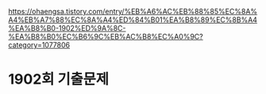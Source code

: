 https://ohaengsa.tistory.com/entry/%EB%A6%AC%EB%88%85%EC%8A%A4%EB%A7%88%EC%8A%A4%ED%84%B01%EA%B8%89%EC%8B%A4%EA%B8%B0-1902%ED%9A%8C-%EA%B8%B0%EC%B6%9C%EB%AC%B8%EC%A0%9C?category=1077806

# 1902회 기출문제


